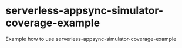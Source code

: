 # serverless-appsync-simulator-coverage-example
Example how to use serverless-appsync-simulator-coverage-example
